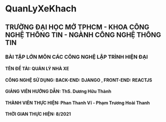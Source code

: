# QuanLyXeKhach

<h2>TRƯỜNG ĐẠI HỌC MỞ TPHCM - KHOA CÔNG NGHỆ THÔNG TIN - NGÀNH CÔNG NGHỆ THÔNG TIN</h2>
<h3>BÀI TẬP LỚN MÔN CÁC CÔNG NGHỆ LẬP TRÌNH HIỆN ĐẠI</h3>
<h4>TÊN ĐỀ TÀI: QUẢN LÝ NHÀ XE </h4>
<h4>CÔNG NGHỆ SỬ DỤNG: BACK-END: DJANGO , FRONT-END: REACTJS</h4>
<h4>GIẢNG VIÊN HƯỚNG DẪN: ThS. Dương Hữu Thành<h4>
<h4>THÀNH VIÊN THỰC HIỆN: Phan Thanh Vĩ  - Phạm Trương Hoài Thanh </h4>
<h4>THỜI GIAN THỰC HIỆN: 8/2021 </h4>
